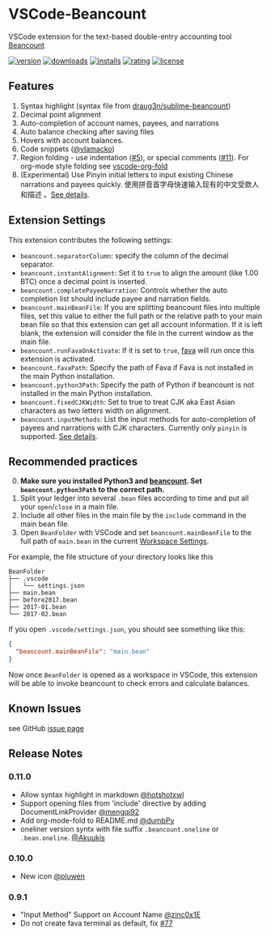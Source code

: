 # VSCode-Beancount

VSCode extension for the text-based double-entry accounting tool
[Beancount](http://furius.ca/beancount/)

[![version](https://img.shields.io/visual-studio-marketplace/v/Lencerf.beancount)](https://marketplace.visualstudio.com/items?itemName=Lencerf.beancount)
[![downloads](https://img.shields.io/visual-studio-marketplace/d/Lencerf.beancount)](https://vsmarketplacebadge.apphb.com/downloads-short/Lencerf.beancount.svg)
[![installs](https://img.shields.io/visual-studio-marketplace/i/Lencerf.beancount)](https://marketplace.visualstudio.com/items?itemName=Lencerf.beancount)
[![rating](https://img.shields.io/visual-studio-marketplace/r/Lencerf.beancount)](https://marketplace.visualstudio.com/items?itemName=Lencerf.beancount)
[![license](https://img.shields.io/badge/license-MIT-brightgreen.svg)](https://raw.githubusercontent.com/Lencerf/vscode-beancount/master/LICENSE.txt)

## Features

1. Syntax highlight (syntax file from
   [draug3n/sublime-beancount](https://github.com/draug3n/sublime-beancount/blob/master/beancount.tmLanguage))
2. Decimal point alignment
3. Auto-completion of account names, payees, and narrations
4. Auto balance checking after saving files
5. Hovers with account balances.
6. Code snippets
   ([@vlamacko](https://github.com/Lencerf/vscode-beancount/pull/7))
7. Region folding - use indentation
   ([#5](https://github.com/Lencerf/vscode-beancount/issues/5)), or special
   comments ([#11](https://github.com/Lencerf/vscode-beancount/pull/11)). For
   org-mode style folding see
   [vscode-org-fold](https://marketplace.visualstudio.com/items?itemName=dumbPy.vscode-org-fold)
8. (Experimental) Use Pinyin initial letters to input existing Chinese
   narrations and payees quickly. 使用拼音首字母快速输入现有的中文受款人和描述
   。[See details](https://github.com/Lencerf/vscode-beancount/blob/master/InputMethods.md).

## Extension Settings

This extension contributes the following settings:

- `beancount.separatorColumn`: specify the column of the decimal separator.
- `beancount.instantAlignment`: Set it to `true` to align the amount (like 1.00
  BTC) once a decimal point is inserted.
- `beancount.completePayeeNarration`: Controls whether the auto completion list
  should include payee and narration fields.
- `beancount.mainBeanFile`: If you are splitting beancount files into multiple
  files, set this value to either the full path or the relative path to your
  main bean file so that this extension can get all account information. If it
  is left blank, the extension will consider the file in the current window as
  the main file.
- `beancount.runFavaOnActivate`: If it is set to `true`,
  [fava](https://github.com/beancount/fava) will run once this extension is
  activated.
- `beancount.favaPath`: Specify the path of Fava if Fava is not installed in the
  main Python installation.
- `beancount.python3Path`: Specify the path of Python if beancount is not
  installed in the main Python installation.
- `beancount.fixedCJKWidth`: Set to true to treat CJK aka East Asian characters
  as two letters width on alignment.
- `beancount.inputMethods`: List the input methods for auto-completion of payees
  and narrations with CJK characters. Currently only `pinyin` is supported.
  [See details](https://github.com/Lencerf/vscode-beancount/blob/master/InputMethods.md).

## Recommended practices

0. **Make sure you installed Python3 and
   [beancount](https://pypi.org/project/beancount/). Set `beancount.python3Path`
   to the correct path.**
1. Split your ledger into several `.bean` files according to time and put all
   your `open`/`close` in a main file.
2. Include all other files in the main file by the `include` command in the main
   bean file.
3. Open `BeanFolder` with VSCode and set `beancount.mainBeanFile` to the full
   path of `main.bean` in the current
   [Workspace Settings](https://code.visualstudio.com/docs/getstarted/settings).

For example, the file structure of your directory looks like this

```text
BeanFolder
├── .vscode
│   └── settings.json
├── main.bean
├── before2017.bean
├── 2017-01.bean
└── 2017-02.bean
```

If you open `.vscode/settings.json`, you should see something like this:

```json
{
  "beancount.mainBeanFile": "main.bean"
}
```

Now once `BeanFolder` is opened as a workspace in VSCode, this extension will be
able to invoke beancount to check errors and calculate balances.

## Known Issues

see GitHub [issue page](https://github.com/Lencerf/vscode-beancount/issues)

## Release Notes

### 0.11.0

- Allow syntax highlight in markdown
  [@hotshotxwl](https://github.com/Lencerf/vscode-beancount/pull/101)
- Support opening files from 'include' directive by adding DocumentLinkProvider
  [@mengqi92](https://github.com/Lencerf/vscode-beancount/pull/99)
- Add org-mode-fold to README.md
  [@dumbPy](https://github.com/Lencerf/vscode-beancount/pull/96)
- oneliner version syntx with file suffix `.beancount.oneline` or
  `.bean.oneline`.
  [@Akuukis](https://github.com/Lencerf/vscode-beancount/pull/95)

### 0.10.0

- New icon [@pluwen](https://github.com/Lencerf/vscode-beancount/pull/89)

### 0.9.1

- "Input Method" Support on Account Name
  [@zinc0x1E](https://github.com/Lencerf/vscode-beancount/pull/75)
- Do not create fava terminal as default, fix
  [#77](https://github.com/Lencerf/vscode-beancount/issues/77)
